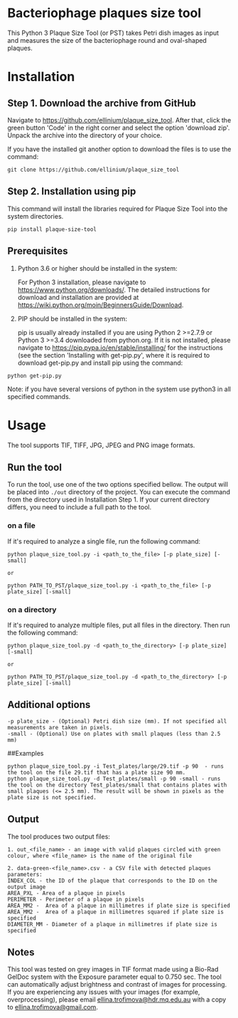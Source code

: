# Bacteriophage plaques size tool
This Python 3 Plaque Size Tool (or PST) takes Petri dish images as input and measures the size of the bacteriophage round and oval-shaped plaques.

# Installation

## Step 1. Download the archive from GitHub
Navigate to https://github.com/ellinium/plaque_size_tool.
After that, click the green button 'Code' in the right corner and select the option 'download zip'.
Unpack the archive into the directory of your choice.

If you have the installed git another option to download the files is to use the command:
```
git clone https://github.com/ellinium/plaque_size_tool
```

## Step 2. Installation using pip 
This command will install the libraries required for Plaque Size Tool into the system directories.
```
pip install plaque-size-tool
```

## Prerequisites
1.  Python 3.6 or higher should be installed in the system:

    For Python 3 installation, please navigate to https://www.python.org/downloads/.
    The detailed instructions for download and installation are provided at https://wiki.python.org/moin/BeginnersGuide/Download.

2. PIP should be installed in the system:

    pip is usually already installed if you are using Python 2 >=2.7.9 or Python 3 >=3.4 downloaded from python.org.
    If it is not installed, please navigate to https://pip.pypa.io/en/stable/installing/ for the instructions (see the section 'Installing with get-pip.py', where it is required to download get-pip.py and install pip using the command:
```
python get-pip.py
```

Note: if you have several versions of python in the system use python3 in all specified commands.


# Usage

The tool supports TIF, TIFF, JPG, JPEG and PNG image formats.

## Run the tool
To run the tool, use one of the two options specified bellow. The output will be placed into `./out` directory of the project.
You can execute the command from the directory used in Installation Step 1.
If your current directory differs, you need to include a full path to the tool.

### on a file
If it's required to analyze a single file, run the following command:
```
python plaque_size_tool.py -i <path_to_the_file> [-p plate_size] [-small]

or

python PATH_TO_PST/plaque_size_tool.py -i <path_to_the_file> [-p plate_size] [-small]

```
### on a directory
If it's required to analyze multiple files, put all files in the directory. Then run the following command:
```
python plaque_size_tool.py -d <path_to_the_directory> [-p plate_size] [-small]

or

python PATH_TO_PST/plaque_size_tool.py -d <path_to_the_directory> [-p plate_size] [-small]

```
## Additional options
```
-p plate_size - (Optional) Petri dish size (mm). If not specified all measurements are taken in pixels.
-small - (Optional) Use on plates with small plaques (less than 2.5 mm) 
``` 
##Examples
```
python plaque_size_tool.py -i Test_plates/large/29.tif -p 90  - runs the tool on the file 29.tif that has a plate size 90 mm.
python plaque_size_tool.py -d Test_plates/small -p 90 -small - runs the tool on the directory Test_plates/small that contains plates with small plaques (<= 2.5 mm). The result will be shown in pixels as the plate size is not specified.

```
## Output
The tool produces two output files:
```
1. out_<file_name> - an image with valid plaques circled with green colour, where <file_name> is the name of the original file

2. data-green-<file_name>.csv - a CSV file with detected plaques parameters: 
INDEX_COL - the ID of the plaque that corresponds to the ID on the output image
AREA_PXL - Area of a plaque in pixels
PERIMETER - Perimeter of a plaque in pixels
AREA_MM2 -  Area of a plaque in millimetres if plate size is specified
AREA_MM2 -  Area of a plaque in millimetres squared if plate size is specified
DIAMETER_MM - Diameter of a plaque in millimetres if plate size is specified    
```

## Notes
This tool was tested on grey images in TIF format made using a Bio-Rad GelDoc system with the Exposure parameter equal to 0.750 sec.
The tool can automatically adjust brightness and contrast of images for processing.
If you are experiencing any issues with your images (for example, overprocessing), please email [ellina.trofimova@hdr.mq.edu.au](mailto:ellina.trofimova@hdr.mq.edu.au) with a copy to [ellina.trofimova@gmail.com](mailto:ellina.trofimova@gmail.com).
